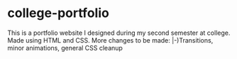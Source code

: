 # college-portfolio
This is a portfolio website I designed during my second semester at college. Made using HTML and CSS.
More changes to be made:
|-)Transitions, minor animations, general CSS cleanup
